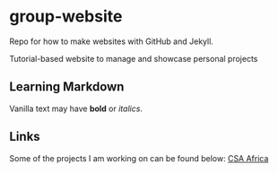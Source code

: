 # group-website
Repo for how to make websites with GitHub and Jekyll.

Tutorial-based website to manage and showcase personal projects



## Learning Markdown
Vanilla text may have **bold** or *italics*.


## Links
Some of the projects I am working on can be found below:
[CSA Africa](http://csaafrica.org)
